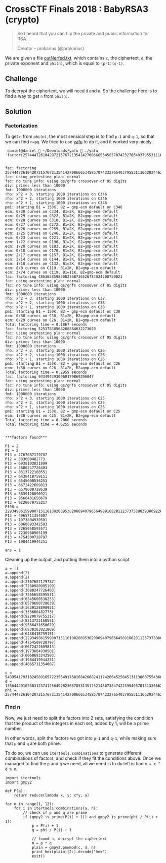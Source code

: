 # CrossCTF Finals 2018 : BabyRSA3 (crypto)

> So I heard that you can flip the private and public information for RSA...
> 
> Creator - prokarius (@prokarius)

We are given a file [outNerfed.txt](./outNerfed.txt), which contains `c`, the ciphertext, `d`, the private exponent and `phi(n)`, which is equal to `(p-1)(q-1)`.

## Challenge
To decrypt the ciphertext, we will need `d` and `n`. So the challenge here is to find a way to get `n` from `phi(n)`.

## Solution
### Factorization
To get `n` from `phi(n)`, the most sensical step is to find `p-1` and `q-1`, so that we can find `n=pq`. We tried to use [yafu](https://sourceforge.net/projects/yafu/) to do it, and it worked very nicely.

```
 daniel@daniel  ~/Downloads/yafu  ./yafu 'factor(25744472610420721576721354142700666534585707423276540379553111662924462766649397845238736588395849560582824664399879219093936415146333463826035714360316647265405615591383999147878527778914526369981160444050742606139799706884875928674153255909145624833489266194817757115584913491575124670523917871310421296173148930930573096639196103714702234087492)'


fac: factoring 25744472610420721576721354142700666534585707423276540379553111662924462766649397845238736588395849560582824664399879219093936415146333463826035714360316647265405615591383999147878527778914526369981160444050742606139799706884875928674153255909145624833489266194817757115584913491575124670523917871310421296173148930930573096639196103714702234087492
fac: using pretesting plan: normal
fac: no tune info: using qs/gnfs crossover of 95 digits
div: primes less than 10000
fmt: 1000000 iterations
rho: x^2 + 3, starting 1000 iterations on C346 
rho: x^2 + 2, starting 1000 iterations on C346 
rho: x^2 + 1, starting 1000 iterations on C346 
pm1: starting B1 = 150K, B2 = gmp-ecm default on C346
ecm: 0/30 curves on C334, B1=2K, B2=gmp-ecm default
ecm: 0/29 curves on C322, B1=2K, B2=gmp-ecm default
ecm: 0/28 curves on C310, B1=2K, B2=gmp-ecm default
ecm: 0/27 curves on C272, B1=2K, B2=gmp-ecm default
ecm: 0/26 curves on C259, B1=2K, B2=gmp-ecm default
ecm: 1/25 curves on C246, B1=2K, B2=gmp-ecm default
ecm: 0/23 curves on C221, B1=2K, B2=gmp-ecm default
ecm: 1/22 curves on C196, B1=2K, B2=gmp-ecm default
ecm: 1/20 curves on C183, B1=2K, B2=gmp-ecm default
ecm: 0/18 curves on C170, B1=2K, B2=gmp-ecm default
ecm: 2/17 curves on C157, B1=2K, B2=gmp-ecm default
ecm: 3/14 curves on C144, B1=2K, B2=gmp-ecm default
ecm: 1/10 curves on C132, B1=2K, B2=gmp-ecm default
ecm: 8/8 curves on C119, B1=2K, B2=gmp-ecm default
ecm: 3/74 curves on C119, B1=11K, B2=gmp-ecm default
fac: factoring 48636585985082768736526784024200750021
fac: using pretesting plan: normal
fac: no tune info: using qs/gnfs crossover of 95 digits
div: primes less than 10000
fmt: 1000000 iterations
rho: x^2 + 3, starting 1000 iterations on C38 
rho: x^2 + 2, starting 1000 iterations on C38 
rho: x^2 + 1, starting 1000 iterations on C38 
pm1: starting B1 = 150K, B2 = gmp-ecm default on C38
ecm: 0/30 curves on C38, B1=2K, B2=gmp-ecm default
ecm: 0/29 curves on C26, B1=2K, B2=gmp-ecm default
Total factoring time = 0.1867 seconds
fac: factoring 52537838568268884632273629
fac: using pretesting plan: normal
fac: no tune info: using qs/gnfs crossover of 95 digits
div: primes less than 10000
fmt: 1000000 iterations
rho: x^2 + 3, starting 1000 iterations on C26 
rho: x^2 + 2, starting 1000 iterations on C26 
rho: x^2 + 1, starting 1000 iterations on C26 
pm1: starting B1 = 150K, B2 = gmp-ecm default on C26
ecm: 1/30 curves on C26, B1=2K, B2=gmp-ecm default
Total factoring time = 0.2959 seconds
fac: factoring 9434943930960179869296047
fac: using pretesting plan: normal
fac: no tune info: using qs/gnfs crossover of 95 digits
div: primes less than 10000
fmt: 1000000 iterations
rho: x^2 + 3, starting 1000 iterations on C25 
rho: x^2 + 2, starting 1000 iterations on C25 
rho: x^2 + 1, starting 1000 iterations on C25 
pm1: starting B1 = 150K, B2 = gmp-ecm default on C25
ecm: 1/30 curves on C25, B1=2K, B2=gmp-ecm default
Total factoring time = 0.2060 seconds
Total factoring time = 4.6255 seconds


***factors found***

P1 = 2
P1 = 2
P13 = 2767687179787
P12 = 333600482773
P13 = 6938103821809
P13 = 3680247726403
P13 = 8313722160551
P13 = 6438418759151
P13 = 6545600536253
P13 = 6672422609813
P13 = 6579600728639
P13 = 3639128890921
P13 = 9566431650679
P13 = 9220079755217
P106 = 2293498615990071511610820895302086940796564989168281123737588839386922876088484808070018553110125686555051
P13 = 4065711354007
P13 = 1973804930501
P13 = 6060693342503
P13 = 7265658595571
P13 = 7230980905199
P13 = 4754509728797
P13 = 1984419944251

ans = 1
```

Cleaning up the output, and putting them into a python script

```
a = []
a.append(2)
a.append(2)
a.append(2767687179787)
a.append(7230980905199)
a.append(3680247726403)
a.append(7265658595571)
a.append(6545600536253)
a.append(6579600728639)
a.append(3639128890921)
a.append(333600482773)
a.append(9220079755217)
a.append(8313722160551)
a.append(9566431650679)
a.append(6938103821809)
a.append(6438418759151)
a.append(2293498615990071511610820895302086940796564989168281123737588839386922876088484808070018553110125686555051)
a.append(4754509728797)
a.append(6672422609813)
a.append(1973804930501)
a.append(6060693342503)
a.append(1984419944251)
a.append(4065711354007)

c = 5499541793182458916572235549176816842668241174266452504513113060755436878677967801073969318886578771261808846567771826513941339489235903308596884669082743082338194484742630141310604711117885643229642732544775605225440292634865971099525895746978617397424574658645139588374017720075991171820873126258830306451326541384750806605195470098194462985494
d = 15664449102383123741256492823637853135125214807384742239549570131336662433268993001893338579081447660916548171028888182200587902832321164315176336792229529488626556438838274357507327295590873540152237706572328731885382033467068457038670389341764040515475556103158917133155868200492242619473451848383350924192696773958592530565397202086200003936447
phi = 25744472610420721576721354142700666534585707423276540379553111662924462766649397845238736588395849560582824664399879219093936415146333463826035714360316647265405615591383999147878527778914526369981160444050742606139799706884875928674153255909145624833489266194817757115584913491575124670523917871310421296173148930930573096639196103714702234087492
```

### Find n
Now, we just need to split the factors into 2 sets, satisfying the condition that the product of the integers in each set, added by 1, will be a prime number. 

In other words, split the factors we got into `p-1` and `q-1`, while making sure that `p` and `q` are both prime.

To do so, we can use `itertools.combinations` to generate different combinations of factors, and check if they fit the conditions above. Once we managed to find the `p` and `q` we need, all we need is to do left is find `m = c ^ d % n`.

```
import itertools
import gmpy2

def P(a):
	return reduce(lambda x, y: x*y, a)

for n in range(1, 12):
	for i in itertools.combinations(a, n):
		// check if p and q are prime
		if (gmpy2.is_prime(P(i) + 1)) and gmpy2.is_prime(phi / P(i) + 1):
			p = P(i) + 1
			q = phi / P(i) + 1

			// found n, decrypt the ciphertext
			n = p * q
			plain = gmpy2.powmod(c, d, n)
			print hex(plain)[2:].decode('hex')
			exit()
```